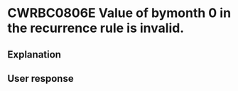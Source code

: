# CWRBC0806E Value of bymonth 0 in the recurrence rule is invalid.

## Explanation

## User response